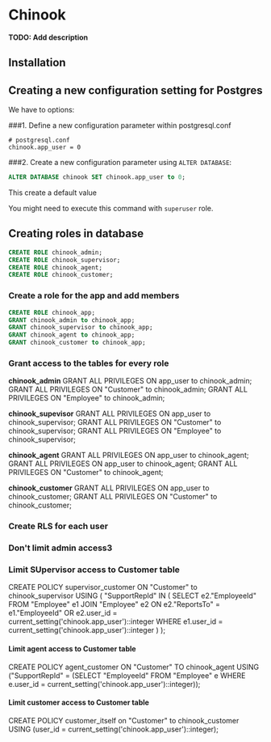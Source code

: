 # Chinook

**TODO: Add description**

## Installation


## Creating a new configuration setting for Postgres

We have to options:

###1. Define a new configuration parameter within postgresql.conf

```
# postgresql.conf
chinook.app_user = 0
```

###2. Create a new configuration parameter using `ALTER DATABASE`:

```sql
ALTER DATABASE chinook SET chinook.app_user to 0;
```

This create a default value

You might need to execute this command with `superuser` role.

## Creating roles in database

```sql
CREATE ROLE chinook_admin;
CREATE ROLE chinook_supervisor;
CREATE ROLE chinook_agent;
CREATE ROLE chinook_customer;
```

### Create a role for the app and add members

```sql
CREATE ROLE chinook_app;
GRANT chinook_admin to chinook_app;
GRANT chinook_supervisor to chinook_app;
GRANT chinook_agent to chinook_app;
GRANT chinook_customer to chinook_app;
```

### Grant access to the tables for every role
**chinook_admin**
GRANT ALL PRIVILEGES ON app_user to chinook_admin;
GRANT ALL PRIVILEGES ON "Customer" to chinook_admin;
GRANT ALL PRIVILEGES ON "Employee" to chinook_admin; 

**chinook_supevisor**
GRANT ALL PRIVILEGES ON app_user to chinook_supervisor;
GRANT ALL PRIVILEGES ON "Customer" to chinook_supervisor;
GRANT ALL PRIVILEGES ON "Employee" to chinook_supervisor; 

**chinook_agent**
GRANT ALL PRIVILEGES ON app_user to chinook_agent;
GRANT ALL PRIVILEGES ON app_user to chinook_agent;
GRANT ALL PRIVILEGES ON "Customer" to chinook_agent;

**chinook_customer**
GRANT ALL PRIVILEGES ON app_user to chinook_customer;
GRANT ALL PRIVILEGES ON "Customer" to chinook_customer;

### Create RLS for each user


### Don't limit admin access3

### Limit SUpervisor access to Customer table
CREATE POLICY supervisor_customer ON "Customer" to chinook_supervisor
  USING (
    "SupportRepId" IN (
      SELECT e2."EmployeeId"
      FROM "Employee" e1 
      JOIN "Employee" e2 ON 
        e2."ReportsTo" = e1."EmployeeId" OR e2.user_id = current_setting('chinook.app_user')::integer
      WHERE e1.user_id = current_setting('chinook.app_user')::integer
    )
  ); 


#### Limit agent access to Customer table
CREATE POLICY agent_customer ON "Customer" TO chinook_agent 
  USING ("SupportRepId" = (SELECT "EmployeeId" FROM "Employee" e WHERE e.user_id = current_setting('chinook.app_user')::integer));


#### Limit customer access to Customer table
CREATE POLICY customer_itself on "Customer" to chinook_customer
  USING (user_id = current_setting('chinook.app_user')::integer);
